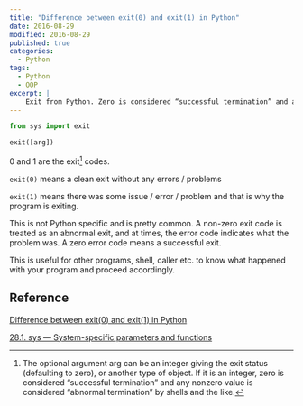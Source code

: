 ```yaml
---
title: "Difference between exit(0) and exit(1) in Python"
date: 2016-08-29
modified: 2016-08-29
published: true
categories:
  - Python
tags:
  - Python
  - OOP
excerpt: |
    Exit from Python. Zero is considered “successful termination” and any nonzero value is considered “abnormal termination” by shells and the like.
---
```


```python
from sys import exit

exit([arg])
```

0 and 1 are the exit[^1] codes.

`exit(0)` means a clean exit without any errors / problems

`exit(1)` means there was some issue / error / problem and that is why the program is exiting.

This is not Python specific and is pretty common. A non-zero exit code is treated as an abnormal exit, and at times, the error code indicates what the problem was. A zero error code means a successful exit.

This is useful for other programs, shell, caller etc. to know what happened with your program and proceed accordingly.

## Reference

[Difference between exit(0) and exit(1) in Python](http://stackoverflow.com/questions/9426045/difference-between-exit0-and-exit1-in-python)

[28.1. sys — System-specific parameters and functions](https://docs.python.org/2/library/sys.html)

[^1]: The optional argument arg can be an integer giving the exit status (defaulting to zero), or another type of object. If it is an integer, zero is considered “successful termination” and any nonzero value is considered “abnormal termination” by shells and the like. 
